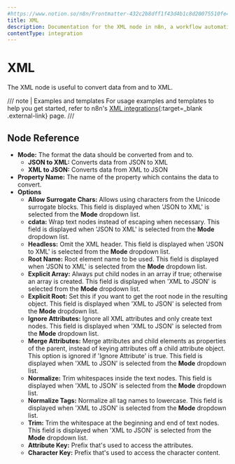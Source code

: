 ```yaml
---
#https://www.notion.so/n8n/Frontmatter-432c2b8dff1f43d4b1c8d20075510fe4
title: XML
description: Documentation for the XML node in n8n, a workflow automation platform. Includes guidance on usage, and links to examples.
contentType: integration
---
```


# XML

The XML node is useful to convert data from and to XML.

/// note | Examples and templates
For usage examples and templates to help you get started, refer to n8n's [XML integrations](https://n8n.io/integrations/xml/){:target=_blank .external-link} page.
///

## Node Reference

- **Mode:** The format the data should be converted from and to.
	- **JSON to XML:** Converts data from JSON to XML
    - **XML to JSON:** Converts data from XML to JSON
- **Property Name:** The name of the property which contains the data to convert. 
- **Options**
	- **Allow Surrogate Chars:** Allows using characters from the Unicode surrogate blocks. This field is displayed when 'JSON to XML' is selected from the **Mode** dropdown list.
    - **cdata:**  Wrap text nodes instead of escaping when necessary. This field is displayed when 'JSON to XML' is selected from the **Mode** dropdown list.
    - **Headless:** Omit the XML header. This field is displayed when 'JSON to XML' is selected from the **Mode** dropdown list.
    - **Root Name:** Root element name to be used. This field is displayed when 'JSON to XML' is selected from the **Mode** dropdown list.
    - **Explicit Array:** Always put child nodes in an array if true; otherwise an array is created. This field is displayed when 'XML to JSON' is selected from the **Mode** dropdown list.
    - **Explicit Root:** Set this if you want to get the root node in the resulting object. This field is displayed when 'XML to JSON' is selected from the **Mode** dropdown list.
    - **Ignore Attributes:** Ignore all XML attributes and only create text nodes. This field is displayed when 'XML to JSON' is selected from the **Mode** dropdown list.
    - **Merge Attributes:** Merge attributes and child elements as properties of the parent, instead of keying attributes off a child attribute object. This option is ignored if 'Ignore Attribute' is true. This field is displayed when 'XML to JSON' is selected from the **Mode** dropdown list.
    - **Normalize:** Trim whitespaces inside the text nodes. This field is displayed when 'XML to JSON' is selected from the **Mode** dropdown list.
    - **Normalize Tags:** Normalize all tag names to lowercase. This field is displayed when 'XML to JSON' is selected from the **Mode** dropdown list.
    - **Trim:** Trim the whitespace at the beginning and end of text nodes. This field is displayed when 'XML to JSON' is selected from the **Mode** dropdown list.
    - **Attribute Key:** Prefix that's used to access the attributes.
    - **Character Key:** Prefix that's used to access the character content.
